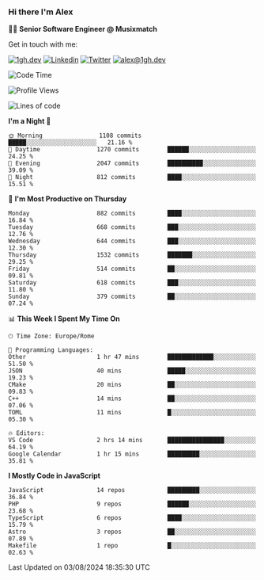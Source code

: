 ### Hi there I'm Alex

👨‍💻 __Senior Software Engineer @ Musixmatch__

Get in touch with me:

[![1gh.dev](https://img.shields.io/static/v1?label=1gh.dev&message=%20&color=red&logo=&style=flat-square&logoColor=white)](https://www.1gh.dev/)
[![Linkedin](https://img.shields.io/static/v1?label=Linkedin&message=%20&color=blue&logo=Linkedin&style=flat-square&logoColor=white)](https://linkedin.com/in/alexghirelli)
[![Twitter](https://img.shields.io/static/v1?label=Twitter&message=%20&color=blue&logo=Twitter&style=flat-square&logoColor=white)](https://twitter.com/alexGhirelli)
[![alex@1gh.dev](https://img.shields.io/static/v1?label=alex@1gh.dev&message=%20&color=red&logo=gmail&style=flat-square&logoColor=white)](mailto:alex@1gh.dev)

<!--START_SECTION:waka-->
![Code Time](http://img.shields.io/badge/Code%20Time-8%2C006%20hrs%2041%20mins-blue)

![Profile Views](http://img.shields.io/badge/Profile%20Views-0-blue)

![Lines of code](https://img.shields.io/badge/From%20Hello%20World%20I%27ve%20Written-25.6%20million%20lines%20of%20code-blue)

**I'm a Night 🦉** 

```text
🌞 Morning                1108 commits        █████░░░░░░░░░░░░░░░░░░░░   21.16 % 
🌆 Daytime                1270 commits        ██████░░░░░░░░░░░░░░░░░░░   24.25 % 
🌃 Evening                2047 commits        ██████████░░░░░░░░░░░░░░░   39.09 % 
🌙 Night                  812 commits         ████░░░░░░░░░░░░░░░░░░░░░   15.51 % 
```
📅 **I'm Most Productive on Thursday** 

```text
Monday                   882 commits         ████░░░░░░░░░░░░░░░░░░░░░   16.84 % 
Tuesday                  668 commits         ███░░░░░░░░░░░░░░░░░░░░░░   12.76 % 
Wednesday                644 commits         ███░░░░░░░░░░░░░░░░░░░░░░   12.30 % 
Thursday                 1532 commits        ███████░░░░░░░░░░░░░░░░░░   29.25 % 
Friday                   514 commits         ██░░░░░░░░░░░░░░░░░░░░░░░   09.81 % 
Saturday                 618 commits         ███░░░░░░░░░░░░░░░░░░░░░░   11.80 % 
Sunday                   379 commits         ██░░░░░░░░░░░░░░░░░░░░░░░   07.24 % 
```


📊 **This Week I Spent My Time On** 

```text
🕑︎ Time Zone: Europe/Rome

💬 Programming Languages: 
Other                    1 hr 47 mins        █████████████░░░░░░░░░░░░   51.50 % 
JSON                     40 mins             █████░░░░░░░░░░░░░░░░░░░░   19.23 % 
CMake                    20 mins             ██░░░░░░░░░░░░░░░░░░░░░░░   09.83 % 
C++                      14 mins             ██░░░░░░░░░░░░░░░░░░░░░░░   07.06 % 
TOML                     11 mins             █░░░░░░░░░░░░░░░░░░░░░░░░   05.30 % 

🔥 Editors: 
VS Code                  2 hrs 14 mins       ████████████████░░░░░░░░░   64.19 % 
Google Calendar          1 hr 15 mins        █████████░░░░░░░░░░░░░░░░   35.81 % 
```

**I Mostly Code in JavaScript** 

```text
JavaScript               14 repos            █████████░░░░░░░░░░░░░░░░   36.84 % 
PHP                      9 repos             ██████░░░░░░░░░░░░░░░░░░░   23.68 % 
TypeScript               6 repos             ████░░░░░░░░░░░░░░░░░░░░░   15.79 % 
Astro                    3 repos             ██░░░░░░░░░░░░░░░░░░░░░░░   07.89 % 
Makefile                 1 repo              █░░░░░░░░░░░░░░░░░░░░░░░░   02.63 % 
```




 Last Updated on 03/08/2024 18:35:30 UTC
<!--END_SECTION:waka-->
